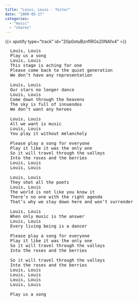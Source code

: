 ```yaml
---
title: "Louis, Louis - Teitur"
date: "2009-05-17"
categories:
  - "music"
  - "shares"
---
```


{{< spotify type="track" id="20p0otuBznfIROs20NAfx4" >}}

<pre>
  Louis, Louis
  Play us a song
  Louis, Louis
  This stage is aching for one
  Please come back to the quiet generation
  We don’t have any representation

  Louis, Louis
  Our stars no longer dance
  Louis, Louis
  Come down through the heavens
  The sky is full of innuendos
  We don’t want any heroes

  Louis, Louis
  All we want is music
  Louis, Louis
  You play it without melancholy

  Please play a song for everyone
  Play it like it was the only one
  So it will travel through the valleys
  Into the roses and the berries
  Louis, Louis
  Louis, Louis

  Louis, Louis
  They shot all the poets
  Louis, Louis
  The world is not like you know it
  There’s no one with the right agenda
  That’s why we stay down here and won’t surrender

  Louis, Louis
  When only music is the answer
  Louis, Louis
  Every living being is a dancer

  Please play a song for everyone
  Play it like it was the only one
  So it will travel through the valleys
  Into the roses and the berries

  So it will travel through the valleys
  Into the roses and the berries
  Louis, Louis
  Louis, Louis
  Louis, Louis
  Louis, Louis

  Play us a song
</pre>